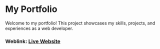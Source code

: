 # My Portfolio
Welcome to my portfolio! This project showcases my skills, projects, and experiences as a web developer.

### Weblink: [Live Website](https://portfoliozaid1.netlify.app/)
